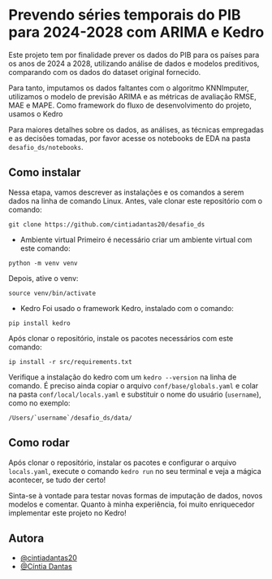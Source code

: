 # Prevendo séries temporais do PIB para 2024-2028 com ARIMA e Kedro

Este projeto tem por finalidade prever os dados do PIB para os países para os anos de 2024 a 2028, utilizando análise de dados e modelos preditivos, comparando com os dados do dataset original fornecido. 

Para tanto, imputamos os dados faltantes com o algoritmo KNNImputer, utilizamos o modelo de previsão ARIMA e as métricas de avaliação RMSE, MAE e MAPE. Como framework do fluxo de desenvolvimento do projeto, usamos o Kedro

Para maiores detalhes sobre os dados, as análises, as técnicas empregadas e as decisões tomadas, por favor acesse os notebooks de EDA na pasta `desafio_ds/notebooks`.

## Como instalar
Nessa etapa, vamos descrever as instalações e os comandos a serem dados na linha de comando Linux. Antes, vale clonar este repositório com o comando:
```
git clone https://github.com/cintiadantas20/desafio_ds
```
- Ambiente virtual
Primeiro é necessário criar um ambiente virtual com este comando:
```
python -m venv venv
```
Depois, ative o venv:
```
source venv/bin/activate
```
- Kedro
Foi usado o framework Kedro, instalado com o comando:
```
pip install kedro
```
Após clonar o repositório, instale os pacotes necessários com este comando:
```
ip install -r src/requirements.txt
```
Verifique a instalação do kedro com um `kedro --version` na linha de comando.
É preciso ainda copiar o arquivo `conf/base/globals.yaml` e colar na pasta `conf/local/locals.yaml` e substituir o nome do usuário (`username`), como no exemplo:
```
/Users/`username`/desafio_ds/data/
```
## Como rodar
Após clonar o repositório, instalar os pacotes e configurar o arquivo `locals.yaml`, execute o comando `kedro run` no seu terminal e veja a mágica acontecer, se tudo der certo!

Sinta-se à vontade para testar novas formas de imputação de dados, novos modelos e comentar. Quanto à minha experiência, foi muito enriquecedor implementar este projeto no Kedro!

## Autora

- [@cintiadantas20](https://github.com/cintiadantas20)
- [@Cíntia Dantas](https://www.linkedin.com/in/cintia-dantas/)
